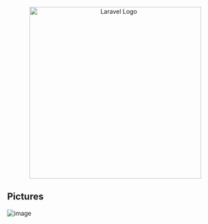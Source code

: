 <p align="center"><a href="https://laravel.com" target="_blank"><img src="https://raw.githubusercontent.com/laravel/art/master/logo-lockup/5%20SVG/2%20CMYK/1%20Full%20Color/laravel-logolockup-cmyk-red.svg" width="400" alt="Laravel Logo"></a></p>


## Pictures

![image](https://user-images.githubusercontent.com/68144659/190919716-1d99a2a9-29f4-4725-8460-e157bb399584.png)


